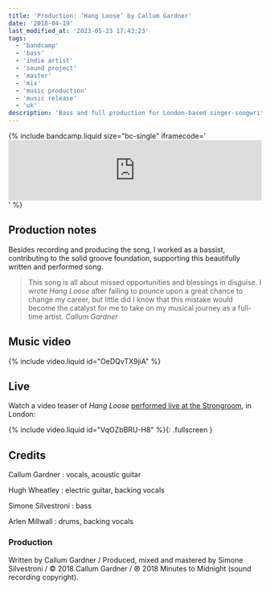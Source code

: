 ```yaml
---
title: 'Production: ‘Hang Loose’ by Callum Gardner'
date: '2018-04-19'
last_modified_at: '2023-05-23 17:43:23'
tags:
  - 'bandcamp'
  - 'bass'
  - 'indie artist'
  - 'sound project'
  - 'master'
  - 'mix'
  - 'music production'
  - 'music release'
  - 'uk'
description: 'Bass and full production for London-based singer-songwriter Callum Gardner’s new single, ‘Hang Loose’.'
---
```

{% include bandcamp.liquid size="bc-single" iframecode='<iframe style="border: 0; width: 100%; height: 120px;" src="https://bandcamp.com/EmbeddedPlayer/track=1148436830/size=large/bgcol=ffffff/linkcol=333333/tracklist=false/artwork=small/transparent=true/"><a href="https://callumgardner.bandcamp.com/track/hang-loose">Hang Loose by Callum Gardner</a></iframe>' %}

## Production notes

Besides recording and producing the song, I worked as a bassist, contributing to the solid groove foundation, supporting this beautifully written and performed song.

> This song is all about missed opportunities and blessings in disguise. I wrote _Hang Loose_ after failing to pounce upon a great chance to change my career, but little did I know that this mistake would become the catalyst for me to take on my musical journey as a full-time artist.
> <cite>Callum Gardner</cite>

## Music video

{% include video.liquid id="OeDQvTX9jiA" %}

## Live

Watch a video teaser of _Hang Loose_ [performed live at the Strongroom](/blog/live-shows/), in London:

{% include video.liquid id="VqOZbBRU-H8" %}{: .fullscreen }

## Credits

Callum Gardner
: vocals, acoustic guitar

Hugh Wheatley
: electric guitar, backing vocals

Simone Silvestroni
: bass

Arlen Millwall
: drums, backing vocals

### Production

Written by Callum Gardner / Produced, mixed and mastered by Simone Silvestroni / &copy;&nbsp;2018 Callum Gardner / ℗&nbsp;2018 Minutes to Midnight (sound recording copyright).